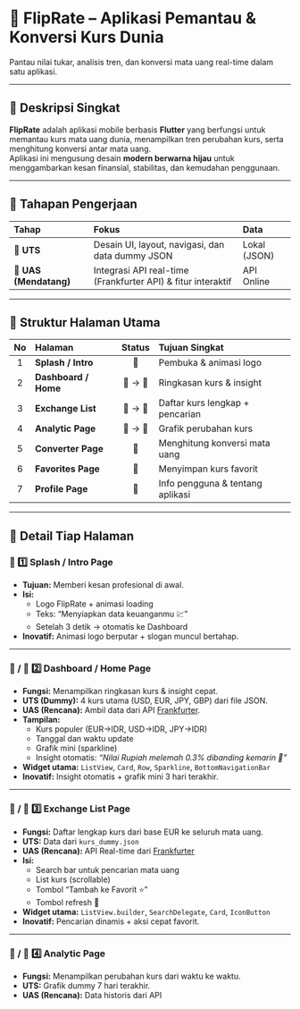 # 💱 FlipRate – Aplikasi Pemantau & Konversi Kurs Dunia

Pantau nilai tukar, analisis tren, dan konversi mata uang real-time dalam satu aplikasi.

---

## 🌿 Deskripsi Singkat

**FlipRate** adalah aplikasi mobile berbasis **Flutter** yang berfungsi untuk memantau kurs mata uang dunia, menampilkan tren perubahan kurs, serta menghitung konversi antar mata uang.  
Aplikasi ini mengusung desain **modern berwarna hijau** untuk menggambarkan kesan finansial, stabilitas, dan kemudahan penggunaan.

---

## 🧩 Tahapan Pengerjaan

| Tahap | Fokus | Data |
|:------|:------|:------|
| 🧩 **UTS** | Desain UI, layout, navigasi, dan data dummy JSON | Lokal (JSON) |
| 🚀 **UAS (Mendatang)** | Integrasi API real-time (Frankfurter API) & fitur interaktif | API Online |

---

## 📱 Struktur Halaman Utama

| No | Halaman | Status | Tujuan Singkat |
|:--:|:--|:--:|:--|
| 1 | **Splash / Intro** | 🧩 | Pembuka & animasi logo |
| 2 | **Dashboard / Home** | 🧩 → 🚀 | Ringkasan kurs & insight |
| 3 | **Exchange List** | 🧩 → 🚀 | Daftar kurs lengkap + pencarian |
| 4 | **Analytic Page** | 🧩 → 🚀 | Grafik perubahan kurs |
| 5 | **Converter Page** | 🚀 | Menghitung konversi mata uang |
| 6 | **Favorites Page** | 🚀 | Menyimpan kurs favorit |
| 7 | **Profile Page** | 🧩 | Info pengguna & tentang aplikasi |

---

## 💚 Detail Tiap Halaman

### 🧩 1️⃣ Splash / Intro Page
- **Tujuan:** Memberi kesan profesional di awal.
- **Isi:**  
  - Logo FlipRate + animasi loading  
  - Teks: “Menyiapkan data keuanganmu 💹”  
  - Setelah 3 detik → otomatis ke Dashboard  
- **Inovatif:** Animasi logo berputar + slogan muncul bertahap.

---

### 🧩 / 🚀 2️⃣ Dashboard / Home Page
- **Fungsi:** Menampilkan ringkasan kurs & insight cepat.  
- **UTS (Dummy):** 4 kurs utama (USD, EUR, JPY, GBP) dari file JSON.  
- **UAS (Rencana):** Ambil data dari API [Frankfurter](https://api.frankfurter.app/latest).  
- **Tampilan:**
  - Kurs populer (EUR→IDR, USD→IDR, JPY→IDR)  
  - Tanggal dan waktu update  
  - Grafik mini (sparkline)  
  - Insight otomatis: *“Nilai Rupiah melemah 0.3% dibanding kemarin 💸”*  
- **Widget utama:** `ListView`, `Card`, `Row`, `Sparkline`, `BottomNavigationBar`  
- **Inovatif:** Insight otomatis + grafik mini 3 hari terakhir.

---

### 🧩 / 🚀 3️⃣ Exchange List Page
- **Fungsi:** Daftar lengkap kurs dari base EUR ke seluruh mata uang.  
- **UTS:** Data dari `kurs_dummy.json`  
- **UAS (Rencana):** API Real-time dari [Frankfurter](https://api.frankfurter.app/latest)  
- **Isi:**  
  - Search bar untuk pencarian mata uang  
  - List kurs (scrollable)  
  - Tombol “Tambah ke Favorit ⭐”  
  - Tombol refresh 🔄  
- **Widget utama:** `ListView.builder`, `SearchDelegate`, `Card`, `IconButton`  
- **Inovatif:** Pencarian dinamis + aksi cepat favorit.

---

### 🧩 / 🚀 4️⃣ Analytic Page
- **Fungsi:** Menampilkan perubahan kurs dari waktu ke waktu.  
- **UTS:** Grafik dummy 7 hari terakhir.  
- **UAS (Rencana):** Data historis dari API  
